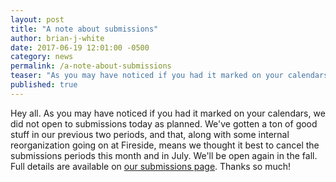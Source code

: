 ```yaml
---
layout: post
title: "A note about submissions"
author: brian-j-white
date: 2017-06-19 12:01:00 -0500
category: news
permalink: /a-note-about-submissions
teaser: "As you may have noticed if you had it marked on your calendars, we did not open to submissions today as planned."
published: true
---
```

Hey all. As you may have noticed if you had it marked on your calendars, we did not open to submissions today as planned. We've gotten a ton of good stuff in our previous two periods, and that, along with some internal reorganization going on at Fireside, means we thought it best to cancel the submissions periods this month and in July. We'll be open again in the fall. Full details are available on [our submissions page](http://firesidefiction.com/about/#submissions-guidelines). Thanks so much!
